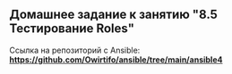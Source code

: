 ## Домашнее задание к занятию "8.5 Тестирование Roles"

Ссылка на репозиторий с Ansible:
**https://github.com/Owirtifo/ansible/tree/main/ansible4**
